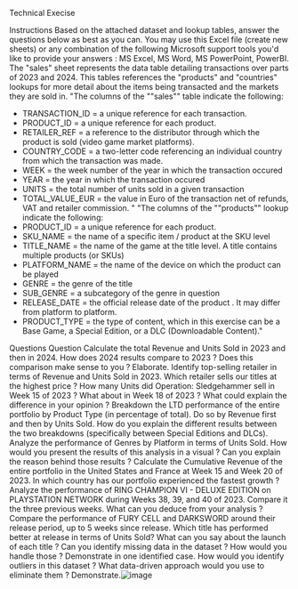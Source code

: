 Technical Execise

Instructions
Based on the attached dataset and lookup tables, answer the questions below as best as you can. You may use this Excel file (create new sheets) or any combination of the following Microsoft support tools you'd like to provide your answers : MS Excel, MS Word, MS PowerPoint, PowerBI.
The "sales" sheet represents the data table detailing transactions over parts of 2023 and 2024. This tables references the "products" and "countries" lookups for more detail about the items being transacted and the markets they are sold in.
"The columns of the ""sales"" table indicate the following:
- TRANSACTION_ID = a unique reference for each transaction.
- PRODUCT_ID = a unique reference for each product.
- RETAILER_REF = a reference to the distributor through which the product is sold (video game market platforms).
- COUNTRY_CODE = a two-letter code referencing an individual country from which the transaction was made. 
- WEEK = the week number of the year in which the transaction occured
- YEAR = the year in which the transaction occured
- UNITS = the total number of units sold in a given transaction
- TOTAL_VALUE_EUR = the value in Euro of the transaction net of refunds, VAT and retailer commission. "
"The columns of the ""products"" lookup indicate the following:
- PRODUCT_ID = a unique reference for each product.
- SKU_NAME = the name of a specific item / product at the SKU level
- TITLE_NAME = the name of the game at the title level. A title contains multiple products (or SKUs)
- PLATFORM_NAME = the name of the device on which the product can be played
- GENRE = the genre of the title
- SUB_GENRE = a subcategory of the genre in question
- RELEASE_DATE = the official release date of the product . It may differ from platform to platform.
- PRODUCT_TYPE = the type of content, which in this exercise can be a Base Game, a Special Edition, or a DLC (Downloadable Content)."


Questions
Question
Calculate the total Revenue and Units Sold in 2023 and then in 2024. How does 2024 results compare to 2023 ? Does this comparison make sense to you ? Elaborate.
Identify top-selling retailer in terms of Revenue and Units Sold in 2023. Which retailer sells our titles at the highest price ?
How many Units did Operation: Sledgehammer sell in Week 15 of 2023 ? What about in Week 18 of 2023 ? What could explain the difference in your opinion ?
Breakdown the LTD performance of the entire portfolio by Product Type (in percentage of total). Do so by Revenue first and then by Units Sold. How do you explain the different results between the two breakdowns (specifically between Special Editions and DLCs).
Analyze the performance of Genres by Platform in terms of Units Sold. How would you present the results of this analysis in a visual ? Can you explain the reason behind those results ?
Calculate the Cumulative Revenue of the entire portfolio in the United States and France at Week 15 and Week 20 of 2023. In which country has our portfolio experienced the fastest growth ?
Analyze the performance of RING CHAMPION VI - DELUXE EDITION on PLAYSTATION NETWORK during Weeks 38, 39, and 40 of 2023. Compare it the three previous weeks. What can you deduce from your analysis ?
Compare the performance of FURY CELL and DARKSWORD around their release period, up to 5 weeks since release. Which title has performed better at release in terms of Units Sold? What can you say about the launch of each title ?
Can you identify missing data in the dataset ? How would you handle those ? Demonstrate in one identified case.
How would you identify outliers in this dataset ? What data-driven approach would you use to eliminate them ? Demonstrate.![image](https://github.com/user-attachments/assets/a5013045-48fe-4720-a29b-c4c62c2876a2)
